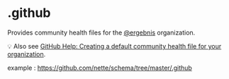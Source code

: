 # .github

Provides community health files for the [@ergebnis](https://github.com/ergebnis) organization.

:bulb: Also see [GitHub Help: Creating a default community health file for your organization](https://help.github.com/en/github/building-a-strong-community/creating-a-default-community-health-file-for-your-organization).

example :
https://github.com/nette/schema/tree/master/.github

